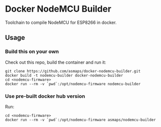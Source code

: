# Docker NodeMCU Builder

Toolchain to compile NodeMCU for ESP8266 in docker.


## Usage

### Build this on your own

Check out this repo, build the container and run it:
```
git clone https://github.com/asmaps/docker-nodemcu-builder.git
docker build -t nodemcu-builder docker-nodemcu-builder
cd <nodemcu-firmware>
docker run --rm -v `pwd`:/opt/nodemcu-firmware nodemcu-builder
```

### Use pre-built docker hub version

Run:
```
cd <nodemcu-firmware>
docker run --rm -v `pwd`:/opt/nodemcu-firmware asmaps/nodemcu-builder
```
